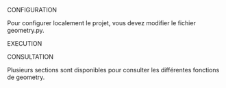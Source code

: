 CONFIGURATION

Pour configurer localement le projet, vous devez modifier le fichier geometry.py.

EXECUTION 

CONSULTATION 

Plusieurs sections sont disponibles pour consulter les différentes fonctions de geometry.